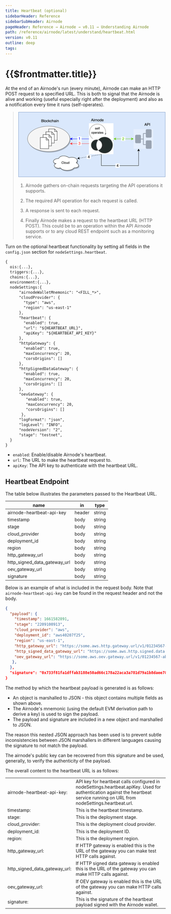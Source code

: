 ```yaml
---
title: Heartbeat (optional)
sidebarHeader: Reference
sidebarSubHeader: Airnode
pageHeader: Reference → Airnode → v0.11 → Understanding Airnode
path: /reference/airnode/latest/understand/heartbeat.html
version: v0.11
outline: deep
tags:
---
```


<VersionWarning/>

<PageHeader/>

<SearchHighlight/>

<FlexStartTag/>

# {{$frontmatter.title}}

At the end of an Airnode's run (every minute), Airnode can make an HTTP POST
request to a specified URL. This is both to signal that the Airnode is alive and
working (useful especially right after the deployment) and also as a
notification every time it runs (self-operates).

> <img src="../assets/images/heartbeat.png" width="550ps"/>
>
> 1.  <p>Airnode gathers on-chain requests targeting the API operations it supports.</p>
> 2.  <p>The required API operation for each request is called.</p>
> 3.  <p>A response is sent to each request.</p>
> 4.  <p>Finally Airnode makes a request to the heartbeat URL (HTTP POST). This could be to an operation within the API Airnode supports or to any cloud REST endpoint such as a monitoring service.</p>

Turn on the optional heartbeat functionality by setting all fields in the
`config.json` section for `nodeSettings.heartbeat`.

```json{12-16}
{
  ois:{...},
  triggers:{...},
  chains:{...},
  environment:{...},
  nodeSettings:{
      "airnodeWalletMnemonic": "<FILL_*>",
      "cloudProvider": {
        "type": "aws",
        "region": "us-east-1"
      },
      "heartbeat": {
        "enabled": true,
        "url": "${HEARTBEAT_URL}",
        "apiKey": "${HEARTBEAT_API_KEY}"
      },
      "httpGateway": {
        "enabled": true,
        "maxConcurrency": 20,
        "corsOrigins": []
      },
      "httpSignedDataGateway": {
        "enabled": true,
        "maxConcurrency": 20,
        "corsOrigins": []
      },
      "oevGateway": {
         "enabled": true,
         "maxConcurrency": 20,
         "corsOrigins": []
       },
      "logFormat": "json",
      "logLevel": "INFO",
      "nodeVersion": "2",
      "stage": "testnet",
  }
}
```

- `enabled`: Enable/disable Airnode's heartbeat.
- `url`: The URL to make the heartbeat request to.
- `apiKey`: The API key to authenticate with the heartbeat URL.

## Heartbeat Endpoint

The table below illustrates the parameters passed to the Heartbeat URL.

| name                         | in     | type   |
| ---------------------------- | ------ | ------ |
| airnode-heartbeat-api-key    | header | string |
| timestamp                    | body   | string |
| stage                        | body   | string |
| cloud_provider               | body   | string |
| deployment_id                | body   | string |
| region                       | body   | string |
| http_gateway_url             | body   | string |
| http_signed_data_gateway_url | body   | string |
| oev_gateway_url              | body   | string |
| signature                    | body   | string |

Below is an example of what is included in the request body. Note that
`airnode-heartbeat-api-key` can be found in the request header and not the body.

```json
{
  "payload": {
    "timestamp": 1661582891,
    "stage": "2209100913",
    "cloud_provider": "aws",
    "deployment_id": "aws40207f25",
    "region": "us-east-1",
    "http_gateway_url": "https://some.aws.http.gateway.url/v1/01234567-abcd-abcd-abcd-012345678abc",
    "http_signed_data_gateway_url": "https://some.aws.http.signed.data.gateway.url/v1/01234567-abcd-abcd-abcd-012345678abc",
    "oev_gateway_url": "https://some.aws.oev.gateway.url/v1/01234567-abcd-abcd-abcd-012345678abc"
   },
  },
  "signature": "0x733f81fa1dffab3188e50ad66c178a22aca3a781d79a1b8daee7828cff31d1443d89efd5a2b1f40fc70953c9c5838cc8d5747374f3cf25d092331ba15b6420651c"
}
```

The method by which the heartbeat payload is generated is as follows:

- An object is marshalled to JSON - this object contains multiple fields as
  shown above.
- The Airnode's mnemonic (using the default EVM derivation path to derive a key)
  is used to sign the payload.
- The payload and signature are included in a new object and marshalled to JSON.

The reason this nested JSON approach has been used is to prevent subtle
inconsistencies between JSON marshallers in different languages causing the
signature to not match the payload.

The airnode's public key can be recovered from this signature and be used,
generally, to verify the authenticity of the payload.

The overall content to the heartbeat URL is as follows:

<table>
  <tr>
    <td>airnode-heartbeat-api-key:</td><td>API key for heartbeat calls configured in nodeSettings.heartbeat.apiKey. Used for authentication against the heartbeat service running on URL from nodeSettings.heartbeat.url.</td>
  </tr>
  <tr>
    <td>timestamp:</td><td>This is the heartbeat timestamp.</td>
  </tr>
  <tr>
    <td>stage:</td><td>This is the deployment stage.</td>
  </tr>
  <tr>
    <td>cloud_provider:</td><td>This is the deployment cloud provider.</td>
  </tr>
  <tr>
    <td>deployment_id:</td><td>This is the deployment ID.</td>
  </tr>
  <tr>
    <td>region:</td><td>This is the deployment region.</td>
  </tr>
  <tr>
    <td>http_gateway_url:</td><td>If HTTP gateway is enabled this is the URL of the gateway you can make test HTTP calls against.</td>
  </tr>
  <tr>
    <td>http_signed_data_gateway_url:</td><td>If HTTP signed data gateway is enabled this is the URL of the gateway you can make HTTP calls against.</td>
  </tr>
  <tr>
    <td>oev_gateway_url:</td><td>If OEV gateway is enabled this is the URL of the gateway you can make HTTP calls against.</td>
  </tr>
  <tr>
    <td>signature:</td><td>This is the signature of the heartbeat payload signed with the Airnode wallet.</td>
  </tr>
</table>

<FlexEndTag/>
